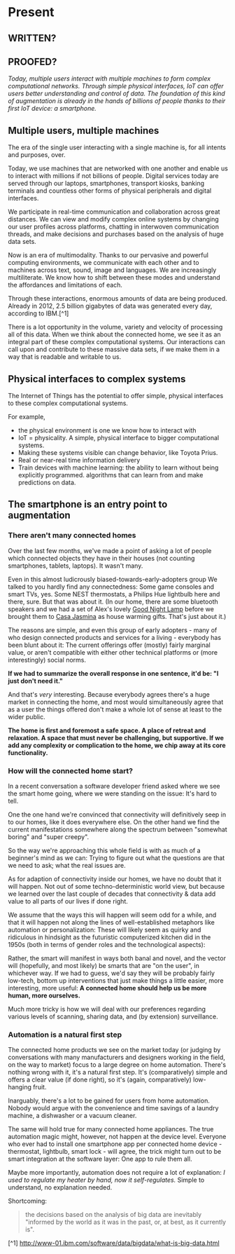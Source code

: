# Present
## WRITTEN?
## PROOFED?

*Today, multiple users interact with multiple machines to form complex computational networks. Through simple physical interfaces, IoT can offer users better understanding and control of data. The foundation of this kind of augmentation is already in the hands of billions of people thanks to their first IoT device: a smartphone.* 

## Multiple users, multiple machines

The era of the single user interacting with a single machine is, for all intents and purposes, over. 

Today, we use machines that are networked with one another and enable us to interact with millions if not billions of people. Digital services today are served through our laptops, smartphones, transport kiosks, banking terminals and countless other forms of physical peripherals and digital interfaces. 

We participate in real-time communication and collaboration across great distances. We can view and modify complex online systems by changing our user profiles across platforms, chatting in interwoven communication threads, and make decisions and purchases based on the analysis of huge data sets. 

Now is an era of multimodality. Thanks to our pervasive and powerful computing environments, we communicate with each other and to machines across text, sound, image and languages. We are increasingly multiliterate. We know how to shift between these modes and understand the affordances and limitations of each.     

Through these interactions, enormous amounts of data are being produced. Already in 2012, 2.5 billion gigabytes of data was generated every day, according to IBM.[^1]

There is a lot opportunity in the volume, variety and velocity of processing all of this data. When we think about the connected home, we see it as an integral part of these complex computational systems. Our interactions can call upon and contribute to these massive data sets, if we make them in a way that is readable and writable to us.  


## Physical interfaces to complex systems

The Internet of Things has the potential to offer simple, physical interfaces to these complex computational systems. 

For example, 

* the physical environment is one we know how to interact with
* IoT = physicality. A simple, physical interface to bigger computational systems. 
* Making these systems visible can change behavior, like Toyota Prius. 
* Real or near-real time information delivery 
* Train devices with machine learning: the ability to learn without being explicitly programmed. algorithms that can learn from and make predictions on data.
  
## The smartphone is an entry point to augmentation

### There aren't many connected homes

Over the last few months, we've made a point of asking a lot of people which connected objects they have in their houses (not counting smartphones, tablets, laptops). It wasn't many. 

Even in this almost ludicrously biased-towards-early-adopters group We talked to you hardly find any connectedness: Some game consoles and smart TVs, yes. Some NEST thermostats, a Philips Hue lightbulb here and there, sure. But that was about it. (In our home, there are some bluetooth speakers and we had a set of Alex's lovely [Good Night Lamp](http://goodnightlamp.com) before we brought them to [Casa Jasmina](http://casajasmina.arduino.cc) as house warming gifts. That's just about it.)

The reasons are simple, and even this group of early adopters - many of who design connected products and services for a living - everybody has been blunt about it: The current offerings offer (mostly) fairly marginal value, or aren't compatible with either other technical platforms or (more interestingly) social norms. 

**If we had to summarize the overall response in one sentence, it'd be: "I just don't need it."**

And that's _very_ interesting. Because everybody agrees there's a huge market in connecting the home, and most would simultaneously agree that as a user the things offered don't make a whole lot of sense at least to the wider public.

<strong>The home is first and foremost a safe space. A place of retreat and relaxation. A space that must never be challenging, but supportive. If we add any complexity or complication to the home, we chip away at its core functionality.</strong>


### How will the connected home start?

In a recent conversation a software developer friend asked where we see the smart home going, where we were standing on the issue: It's hard to tell. 

One the one hand we're convinced that connectivity will definitively seep in to our homes, like it does everywhere else. On the other hand we find the current manifestations somewhere along the spectrum between "somewhat boring" and "super creepy". 

So the way we're approaching this whole field is with as much of a beginner's mind as we can: Trying to figure out what the questions are that we need to ask; what the real issues are. 

As for adaption of connectivity inside our homes, we have no doubt that it will happen. Not out of some techno-deterministic world view, but because we learned over the last couple of decades that connectivity & data add value to all parts of our lives if done right. 

We assume that the ways this will happen will seem odd for a while, and that it will happen not along the lines of well-established metaphors like automation or personalization: These will likely seem as quirky and ridiculous in hindsight as the futuristic computerized kitchen did in the 1950s (both in terms of gender roles and the technological aspects):

Rather, the smart will manifest in ways both banal and novel, and the vector will (hopefully, and most likely) be smarts that are "on the user", in whichever way. If we had to guess, we'd say they will be probably fairly low-tech, bottom up interventions that just make things a little easier, more interesting, more useful: **A connected home should help us be more human, more ourselves.**

Much more tricky is how we will deal with our preferences regarding various levels of scanning, sharing data, and (by extension) surveillance.

### Automation is a natural first step

The connected home products we see on the market today (or judging by conversations with many manufacturers and designers working in the field, on the way to market) focus to a large degree on home automation. There's nothing wrong with it, it's a natural first step. It's (comparatively) simple and offers a clear value (if done right), so it's (again, comparatively) low-hanging fruit.

Inarguably, there's a lot to be gained for users from home automation. Nobody would argue with the convenience and time savings of a laundry machine, a dishwasher or a vacuum cleaner. 

The same will hold true for many connected home appliances. The true automation magic might, however, not happen at the device level. Everyone who ever had to install one smartphone app per connected home device - thermostat, lightbulb, smart lock - will agree, the trick might turn out to be smart integration at the software layer: One app to rule them all. 

Maybe more importantly, automation does not require a lot of explanation: _I used to regulate my heater by hand, now it self-regulates._ Simple to understand, no explanation needed.

Shortcoming: 
> the decisions based on the analysis of big data are inevitably "informed by the world as it was in the past, or, at best, as it currently is".

[^1] http://www-01.ibm.com/software/data/bigdata/what-is-big-data.html
